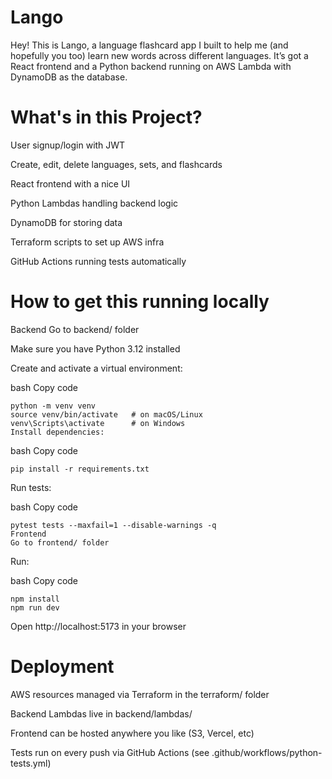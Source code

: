 # Lango
Hey! This is Lango, a language flashcard app I built to help me (and hopefully you too) learn new words across different languages. It’s got a React frontend and a Python backend running on AWS Lambda with DynamoDB as the database.

# What's in this Project?
  User signup/login with JWT
  
  Create, edit, delete languages, sets, and flashcards
  
  React frontend with a nice UI
  
  Python Lambdas handling backend logic
  
  DynamoDB for storing data
  
  Terraform scripts to set up AWS infra
  
  GitHub Actions running tests automatically

# How to get this running locally
  Backend
  Go to backend/ folder
  
  Make sure you have Python 3.12 installed
  
  Create and activate a virtual environment:
  
  bash
  Copy code
  
    python -m venv venv
    source venv/bin/activate   # on macOS/Linux  
    venv\Scripts\activate      # on Windows
    Install dependencies:
  
  bash
  Copy code
  
    pip install -r requirements.txt
    
  Run tests:
  
  bash
  Copy code
  
    pytest tests --maxfail=1 --disable-warnings -q
    Frontend
    Go to frontend/ folder
  
  Run:
  
  bash
  Copy code
  
    npm install
    npm run dev
  
  Open http://localhost:5173 in your browser

# Deployment
  AWS resources managed via Terraform in the terraform/ folder
  
  Backend Lambdas live in backend/lambdas/
  
  Frontend can be hosted anywhere you like (S3, Vercel, etc)
  
  Tests run on every push via GitHub Actions (see .github/workflows/python-tests.yml)
